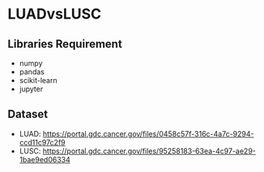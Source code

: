 # LUADvsLUSC
## Libraries Requirement
* numpy
* pandas
* scikit-learn
* jupyter

## Dataset
* LUAD: https://portal.gdc.cancer.gov/files/0458c57f-316c-4a7c-9294-ccd11c97c2f9 
* LUSC: https://portal.gdc.cancer.gov/files/95258183-63ea-4c97-ae29-1bae9ed06334


